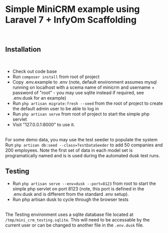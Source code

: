<h1>Simple MiniCRM example using Laravel 7 + InfyOm Scaffolding</h1>
<br>
<h2>Installation</h2>
<br>
<ul>
<li>Check out code base</li>
<li>Run <code>composer install</code> from root of project</li>
<li>Copy .env.example to .env (note, default environment assumes mysql running on localhost with a scema name of minicrm and username + password of "root" - you may use sqlite instead if required, see .env.dusk for an example)</li>
<li>Run <code>php artisan migrate:fresh --seed</code> from the root of project to create the default admin user to be able to log in</li>
<li>Run <code>php artisan serve</code> from root of project to start the simple php servlet</li>
<li>Visit "127.0.0.1:8000" to use it.</li>
</ul>
<br>
For some demo data, you may use the test seeder to populate the system<br>
Run <code>php artisan db:seed --class=TestDataSeeder</code> to add 50 companies and 200 employees. Note the first set of data in each model set is programatically named and is is used during the automated dusk test runs.
<br>
<h2>Testing</h2> 
<ul>
<li>Run <code>php artisan serve --env=dusk --port=8123</code> from root to start the simple php servlet on port 8123 (note, this port is defined in the .env.dusk and is different from the standard .env setup).</li>
<li>Run </code>php artisan dusk</code> to cycle through the browser tests</li>
</ul>
<br>
The Testing environment uses a sqlite database file located at <code>/tmp/mini_crm_testing.sqlite</code>. This will need to be accessable by the current user or can be changed to another file in the <code>.env.dusk</code> file.
